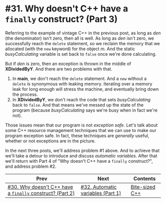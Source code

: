 # #31. Why doesn't C++ have a `finally` construct? (Part 3)

Referring to the example of vintage C++ in the previous post, as long as *den* (the denominator) isn't zero, then all is well. As long as *den* isn't zero, we successfully reach the `delete` statement, so we reclaim the memory that we allocated (with the `new` keyword) for the object *m*. And the static *busyCalculating* variable is set back to `false` once we're done calculating.

But if *den* is zero, then an exception is thrown in the middle of **XDividedByY**. And there are two problems with that.

1. In **main**, we don't reach the `delete` statement. And a `new` without a `delete` is synonymous with leaking memory. Iterating over a memory leak for long enough will stress the machine, and eventually bring down the process.
2. In **XDividedByY**, we don't reach the code that sets *busyCalculating* back to `false`. And that means we've messed up the state of the program (because *busyCalculating* says we're busy when in fact we're not).

Those issues mean that our program is not *exception safe*. Let's talk about some C++ resource management techniques that we can use to make our program exception safe. In fact, these techniques are *generally* useful, whether or not exceptions are in the picture.

In the next three posts, we'll address problem #1 above. And to achieve that we'll take a detour to introduce and discuss *automatic variables*. After that we'll return with Part 4 of "Why doesn't C++ have a `finally` construct?", and address problem #2.

|Prev|Next|Contents|
|-|-|-|
|[#30. Why doesn't C++ have a `finally` construct? (Part 2)](030.md)|[#32. Automatic variables (Part 1)](032.md)|[Bite-sized C++](../README.md)|
